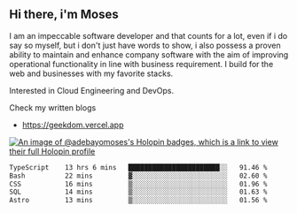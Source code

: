 ## Hi there, i'm Moses

I am an impeccable software developer and that counts for a lot, even if i do say so myself, but i don't just have words to show, i also possess a proven ability to maintain and enhance company software with the aim of improving operational functionality in line with business requirement. I build for the web and businesses with my favorite stacks.

Interested in Cloud Engineering and DevOps.

Check my written blogs
- https://geekdom.vercel.app

[![An image of @adebayomoses's Holopin badges, which is a link to view their full Holopin profile](https://holopin.me/adebayomoses)](https://holopin.io/@adebayomoses)

<!--START_SECTION:waka-->

```txt
TypeScript    13 hrs 6 mins   ███████████████████████░░   91.46 %
Bash          22 mins         ▓░░░░░░░░░░░░░░░░░░░░░░░░   02.60 %
CSS           16 mins         ▒░░░░░░░░░░░░░░░░░░░░░░░░   01.96 %
SQL           14 mins         ▒░░░░░░░░░░░░░░░░░░░░░░░░   01.63 %
Astro         13 mins         ▒░░░░░░░░░░░░░░░░░░░░░░░░   01.56 %
```

<!--END_SECTION:waka-->

